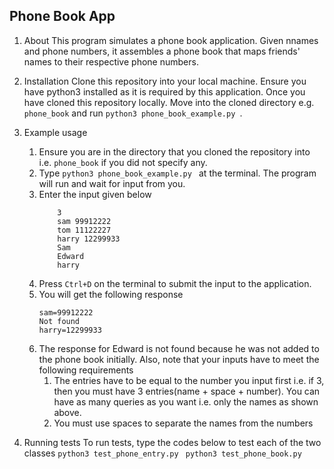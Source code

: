 ## Phone Book App

1. About
This program simulates a phone book application. Given n​ names and phone numbers, it assembles a phone book that maps friends' names to their respective phone numbers.

1. Installation
Clone this repository into your local machine. Ensure you have python3 installed as it is required by this application. Once you have cloned this repository locally. Move into the cloned directory e.g. `phone_book` and run `python3 phone_book_example.py `. 

1. Example usage
    1. Ensure you are in the directory that you cloned the repository into i.e. `phone_book` if you did not specify any.
    1. Type `python3 phone_book_example.py ` at the terminal. The program will run and wait for input from you.
    1. Enter the input given below
        ```
            3  
            sam 99912222 
            tom 11122227
            harry 12299933 
            Sam 
            Edward 
            harry
        ```
    1. Press `Ctrl+D` on the terminal to submit the input to the application.
    1. You will get the following response
        ```
        sam=99912222 
        Not found 
        harry=12299933
        ```
    1. The response for Edward is not found because he was not added to the phone book initially. Also, note that your inputs have to meet the following requirements
        1. The entries have to be equal to the number you input first i.e. if 3, then you must have 3 entries(name + space + number). You can have as many queries as you want i.e. only the names as shown above.
        1. You must use spaces to separate the names from the numbers

1. Running tests
To run tests, type the codes below to test each of the two classes
 `python3 test_phone_entry.py `
 `python3 test_phone_book.py `
